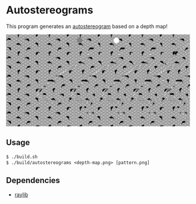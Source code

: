 # Autostereograms

This program generates an [autostereogram](https://en.wikipedia.org/wiki/Autostereogram) based on a depth map!

<p align=center>
  <img src="./assets/images/example.png">
</p>

## Usage
```console
$ ./build.sh
$ ./build/autostereograms <depth-map.png> [pattern.png]
```

## Dependencies
* [raylib](https://www.raylib.com/)
